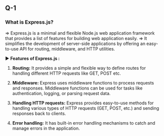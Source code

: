 ## Q-1

### What is Express.js?

=> Express.js is a minimal and flexible Node.js web application framework that provides a list of features for building web application easily.
=> It simplifies the development of server-side applications by offering an easy-to-use API for routing, middleware, and HTTP utilities.

► <b>Features of Express.js :</b>

1. <b>Routing:</b> It provides a simple and flexible way to define routes for handling different HTTP requests like GET, POST etc.

2. <b>Middleware:</b> Express uses middleware functions to process requests and responses. Middleware functions can be used for tasks like authentication, logging, or parsing request data.

3. <b>Handling HTTP requests:</b> Express provides easy-to-use methods for handling various types of HTTP requests (GET, POST, etc.) and sending responses back to clients.

4. <b>Error handling:</b> It has built-in error handling mechanisms to catch and manage errors in the application.
